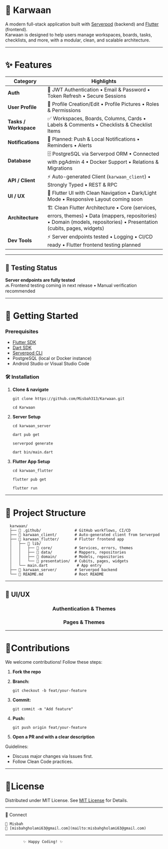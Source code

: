 # 🚀 Karwaan

A modern full-stack application built with [Serverpod](https://serverpod.dev) (backend) and [Flutter](https://flutter.dev) (frontend).  
Karwaan is designed to help users manage workspaces, boards, tasks, checklists, and more, with a modular, clean, and scalable architecture.

---

# ✨ Features

| Category         | Highlights |
|-----------------|------------|
| **Auth**         | 🔐 JWT Authentication • Email & Password • Token Refresh • Secure Sessions |
| **User Profile** | 👤 Profile Creation/Edit • Profile Pictures • Roles & Permissions |
| **Tasks / Workspace** | ✅ Workspaces, Boards, Columns, Cards • Labels & Comments • Checklists & Checklist Items |
| **Notifications** | 🔔 Planned: Push & Local Notifications • Reminders • Alerts |
| **Database**     | 🗄️ PostgreSQL via Serverpod ORM • Connected with pgAdmin 4 • Docker Support • Relations & Migrations |
| **API / Client** | ⚡ Auto-generated Client (`karwaan_client`) • Strongly Typed • REST & RPC |
| **UI / UX**      | 🎨 Flutter UI with Clean Navigation • Dark/Light Mode • Responsive Layout coming soon |
| **Architecture** | 🏗️ Clean Flutter Architecture • Core (services, errors, themes) • Data (mappers, repositories) • Domain (models, repositories) • Presentation (cubits, pages, widgets) |
| **Dev Tools**    | ⚡ Server endpoints tested • Logging • CI/CD ready • Flutter frontend testing planned |

---

## 🧪 Testing Status

**Server endpoints are fully tested**  
🔜 Frontend testing coming in next release • Manual verification recommended

---

# 🚀 Getting Started

### Prerequisites

- [Flutter SDK](https://docs.flutter.dev/get-started/install)  
- [Dart SDK](https://dart.dev/get-dart)  
- [Serverpod CLI](https://docs.serverpod.dev)  
- PostgreSQL (local or Docker instance)  
- Android Studio or Visual Studio Code  

### 🛠️ Installation

1. **Clone & navigate**

    ```
    git clone https://github.com/Misbah313/Karwaan.git
    ```

    ```
    cd Karwaan
    ```

2. **Server Setup**

    ```
    cd karwaan_server
    ```

    ```
    dart pub get
    ```

    ```
    serverpod generate
    ```

    ```
    dart bin/main.dart
    ```

3. **Flutter App Setup**

    ```
    cd karwaan_flutter
    ```

    ```
    flutter pub get
    ```

    ```
    flutter run
    ```

---

# 📂 Project Structure

      karwaan/
      ├── 📂 .github/               # GitHub workflows, CI/CD
      ├── 📂 karwaan_client/        # Auto-generated client from Serverpod
      ├── 📂 karwaan_flutter/       # Flutter frontend app
      │   ├── 📂 lib/
      │   │   ├── 📂 core/          # Services, errors, themes
      │   │   ├── 📂 data/          # Mappers, repositories
      │   │   ├── 📂 domain/        # Models, repositories
      │   │   └── 📂 presentation/  # Cubits, pages, widgets
      │   └── main.dart             # App entry
      ├── 📂 karwaan_server/        # Serverpod backend
      └── 📄 README.md              # Root README

---

## 📸 UI/UX

<div align="center">

### **Authentication & Themes**

### **Pages & Themes**

</div>


---

# 🙌Contributions

 We welcome contributions! Follow these steps:

  1. **Fork the repo**
  2. **Branch:**
   
     ```
     git checkout -b feat/your-feature
     ```

  3. **Commit:**

     ```
     git commit -m "Add feature"
     ```

  4. **Push:**

     ```
     git push origin feat/your-feature
     ```
  
  5. **Open a PR and with a clear description**
  
Guidelines:
   
   - Discuss major changes via Issues first.
   - Follow Clean Code practices.

   ---
 
# 📜License

  Distributed under MIT License.
  See [MIT License](LICENSE) for Details.

  ---

 🔗 Connect

    👤 Misbah 
    📧 [misbahgholami63@gmail.com](mailto:misbahgholami63@gmail.com)
    
  ---    

            ✨ Happy Coding! ✨ 









